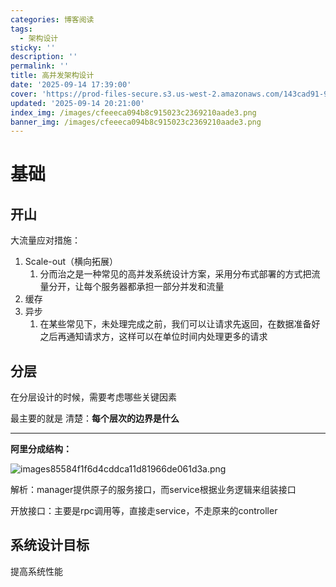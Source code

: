 ```yaml
---
categories: 博客阅读
tags:
  - 架构设计
sticky: ''
description: ''
permalink: ''
title: 高并发架构设计
date: '2025-09-14 17:39:00'
cover: 'https://prod-files-secure.s3.us-west-2.amazonaws.com/143cad91-961b-48b0-82dc-78fbb6eb5abe/ef1d6779-f59d-4ac8-939c-739233d734ec/wallhaven-vpx9g3.png?X-Amz-Algorithm=AWS4-HMAC-SHA256&X-Amz-Content-Sha256=UNSIGNED-PAYLOAD&X-Amz-Credential=ASIAZI2LB4663Y7FOWEW%2F20250919%2Fus-west-2%2Fs3%2Faws4_request&X-Amz-Date=20250919T180045Z&X-Amz-Expires=3600&X-Amz-Security-Token=IQoJb3JpZ2luX2VjEGIaCXVzLXdlc3QtMiJGMEQCIGE0ylWi7ifEERfqTWrbmPHMf7BkGuoQUYJ7VjHmKndAAiBcQEg0jbE5afSJiRka%2FQP9J%2FOmUgWPmQV6TzRsqkm0dCqIBAja%2F%2F%2F%2F%2F%2F%2F%2F%2F%2F8BEAAaDDYzNzQyMzE4MzgwNSIM2%2Fyef%2BWPAIH1NQglKtwDrO%2FMdsNQJ2ixtfznGe3o9h%2BFIuIBZQjgtHYZbm%2BBINpHI6usB9qMUzFShm8DJVx5bXwU3AXl7nTe46%2FLNrEgsBneYz%2BBHaaZqi%2BKHVP%2BTmDUINxUvfPwjtGJ%2BnhSzTEZrjxNqIGfw7P6pNg0EXZGuI44yB1s85uBZusyHJdrTwAt6m0xLJUvjfFhDSP8l3HfKqGLLhb32KseninMSeB6A7RYdA35BuLnkjdR0%2FE0HWOOcEENKYncizrGR3nNaVbjc%2BnzgjXJJSjkcpne9aFNEV4vKyTthhOVUuMzCsg2a0oMS06B4arEklU365Ci4sOjHbpGbuvfTQ74P6VN6m4mrRMb57zMJbq8qv5yH2iJczJ%2BHYZ%2FWvAr3iXfZHRawQysGNurvWt4p9K6Ft9dlYNN6%2Byh0A3iIGX3U7fONP%2FTq9NIGQwULR3gg08W%2FDyI6TRO3y80L%2FaaxbivI3oRtA9lEqoq%2FO63xXdHPcywHJaMJmrYEDpwK2XkV2NJyEZXzs89VuT5cEhKo%2BPC%2Bt9bkZuPr%2FoSSD0xDvE9hNTGp9%2F%2BgGcqN9olWbFXF8FK4hHVvNheV1pxV0HvXnWrxllKi4pZmI383rie%2FrW5K4pFKnConvNbuZBTiQaKQqxPsNwwwKC2xgY6pgEw7pr3SJxfW98OLMpfza2%2BofEoThDOp3JFPwqADd%2FOznoGnbp3RHg06l2u8KbymyLGU8CMSdqXEwz4xXekz3%2FyfherAnvWtWGxOt9PHFKa9MT57VKX7QRra6mjAsjCFTBBMQ0ccCZvrt%2FQP1Z0qMvoJuMR2FQaoPDOknenWpkxRrBf0buCt5BgdWYlcmX45osLRqng6iR2Fk4dQyuu8GMlsEfxfZ1s&X-Amz-Signature=74d592eeb6e57fcfa1d89eaec5132ec98a369a9c482e6c9253304ca7d1c7f48c&X-Amz-SignedHeaders=host&x-amz-checksum-mode=ENABLED&x-id=GetObject'
updated: '2025-09-14 20:21:00'
index_img: /images/cfeeeca094b8c915023c2369210aade3.png
banner_img: /images/cfeeeca094b8c915023c2369210aade3.png
---
```


# 基础


## 开山


大流量应对措施：

1. Scale-out（横向拓展）
    1. 分而治之是一种常见的高并发系统设计方案，采用分布式部署的方式把流量分开，让每个服务器都承担一部分并发和流量
2. 缓存
3. 异步
    1. 在某些常见下，未处理完成之前，我们可以让请求先返回，在数据准备好之后再通知请求方，这样可以在单位时间内处理更多的请求

## 分层


在分层设计的时候，需要考虑哪些关键因素


最主要的就是 清楚：**每个层次的边界是什么**


---


**阿里分成结构：**


![images85584f1f6d4cddca11d81966de061d3a.png](/images/76b91b81b572afd296408e6ff7e2451f.png)


解析：manager提供原子的服务接口，而service根据业务逻辑来组装接口


开放接口：主要是rpc调用等，直接走service，不走原来的controller


## 系统设计目标


提高系统性能


